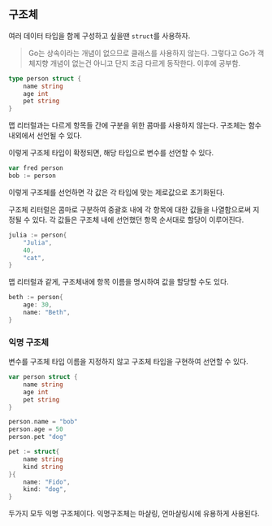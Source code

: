 ## 구조체

여러 데이터 타입을 함께 구성하고 싶을땐 `struct`를 사용하자.

> Go는 상속이라는 개념이 없으므로 클래스를 사용하지 않는다. 그렇다고 Go가 객체지향 개념이 없는건 아니고 단지 조금 다르게 동작한다. 이후에 공부함.

```go
type person struct {
    name string
    age int
    pet string
}
```

맵 리터럴과는 다르게 항목들 간에 구분을 위한 콤마를 사용하지 않는다. 구조체는 함수 내외에서 선언될 수 있다.

이렇게 구조체 타입이 확정되면, 해당 타입으로 변수를 선언할 수 있다.
```go
var fred person
bob := person
```
이렇게 구조체를 선언하면 각 값은 각 타입에 맞는 제로값으로 초기화된다.

구조체 리터럴은 콤마로 구분하여 중괄호 내에 각 항목에 대한 값들을 나열함으로써 지정될 수 있다. 각 값들은 구조체 내에 선언했던 항목 순서대로 할당이 이루어진다.

```go
julia := person{
    "Julia",
    40,
    "cat",
}
```

맵 리터럴과 같게, 구조체내에 항목 이름을 명시하여 값을 할당할 수도 있다.
```go
beth := person{
    age: 30,
    name: "Beth",
}
```

### 익명 구조체
변수를 구조체 타입 이름을 지정하지 않고 구조체 타입을 구현하여 선언할 수 있다.
```go
var person struct {
    name string
    age int
    pet string
}

person.name = "bob"
person.age = 50
person.pet "dog"
```
```go
pet := struct{
    name string
    kind string
}{
    name: "Fido",
    kind: "dog",
}
```

두가지 모두 익명 구조체이다. 익명구조체는 마샬링, 언마샬링시에 유용하게 사용된다.


